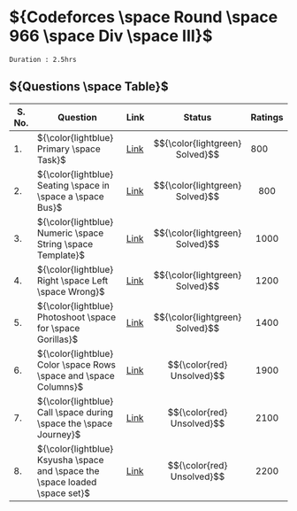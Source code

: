 # ${Codeforces \space Round \space 966 \space Div \space III}$
    Duration : 2.5hrs


## ${Questions \space Table}$

| S. No. | Question | Link | Status | Ratings |
|-|-|-|-|-|
| 1. | ${\color{lightblue} Primary \space Task}$ | [Link](https://codeforces.com/contest/2000/problem/A) | $${\color{lightgreen} Solved}$$ | ${800}$ |
| 2. | ${\color{lightblue} Seating \space in \space a \space Bus}$ | [Link](https://codeforces.com/contest/2000/problem/B) | $${\color{lightgreen} Solved}$$ | $${800}$$ |
| 3. | ${\color{lightblue} Numeric \space String \space Template}$ | [Link](https://codeforces.com/contest/2000/problem/C) | $${\color{lightgreen} Solved}$$ | $${1000}$$ |
| 4. | ${\color{lightblue} Right \space Left \space Wrong}$ | [Link](https://codeforces.com/contest/2000/problem/D) | $${\color{lightgreen} Solved}$$ | $${1200}$$ |
| 5. | ${\color{lightblue} Photoshoot \space for \space Gorillas}$ | [Link](https://codeforces.com/contest/2000/problem/E) | $${\color{lightgreen} Solved}$$ | $${1400}$$ |
| 6. | ${\color{lightblue} Color \space Rows \space and \space Columns}$ | [Link](https://codeforces.com/contest/2000/problem/F) | $${\color{red} Unsolved}$$ | $${1900}$$ |
| 7. | ${\color{lightblue} Call \space during \space the \space Journey}$ | [Link](https://codeforces.com/contest/2000/problem/G) | $${\color{red} Unsolved}$$ | $${2100}$$ |
| 8. | ${\color{lightblue} Ksyusha \space and \space the \space loaded \space set}$ | [Link](https://codeforces.com/contest/2000/problem/H) | $${\color{red} Unsolved}$$ | $${2200}$$ |
